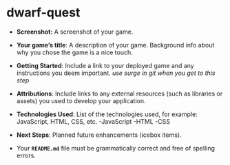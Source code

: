 # dwarf-quest

- **Screenshot:** A screenshot of your game.

- **Your game’s title**: A description of your game. Background info about why you chose the game is a nice touch.

- **Getting Started**: Include a link to your deployed game and any instructions you deem important.
  *use surge in git when you get to this step*

- ************************Attributions************************: 
Include links to any external resources (such as libraries or assets) you used to develop your application.

- **Technologies Used**: List of the technologies used, for example: JavaScript, HTML, CSS, etc.
  -JavaScript
  -HTML
  -CSS

- **Next Steps**: Planned future enhancements (icebox items).

- Your **`README.md`** file must be grammatically correct and free of spelling errors.
